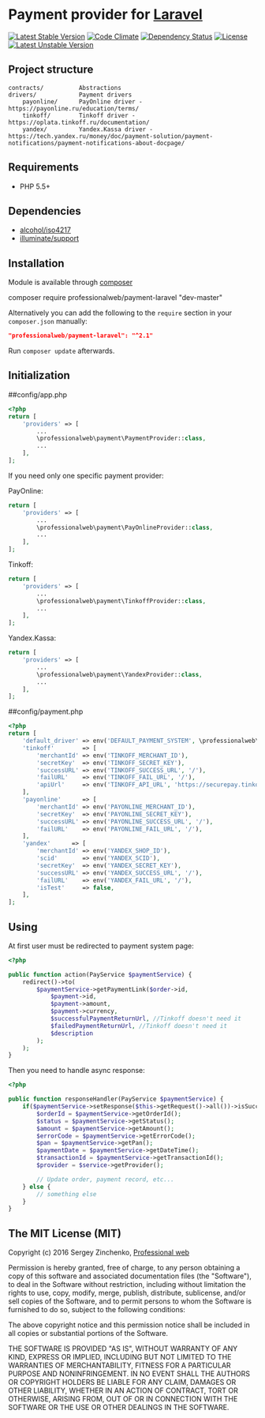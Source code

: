 Payment provider for [Laravel](https://laravel.com/)
====

[![Latest Stable Version](https://poser.pugx.org/professionalweb/payment-laravel/v/stable)](https://packagist.org/packages/professionalweb/payment-laravel)
[![Code Climate](https://codeclimate.com/github/SergioMadness/payment-laravel/badges/gpa.svg)](https://codeclimate.com/github/SergioMadness/payment-laravel)
[![Dependency Status](https://www.versioneye.com/user/projects/573c5c00ce8d0e004130bd62/badge.svg?style=flat-square)](https://www.versioneye.com/user/projects/573c5c00ce8d0e004130bd62)
[![License](https://poser.pugx.org/professionalweb/payment-laravel/license)](https://packagist.org/packages/professionalweb/payment-laravel)
[![Latest Unstable Version](https://poser.pugx.org/professionalweb/payment-laravel/v/unstable)](https://packagist.org/packages/professionalweb/payment-laravel)

Project structure
-------------------
```
contracts/          Abstractions
drivers/            Payment drivers
    payonline/      PayOnline driver - https://payonline.ru/education/terms/
    tinkoff/        Tinkoff driver - https://oplata.tinkoff.ru/documentation/
    yandex/         Yandex.Kassa driver - https://tech.yandex.ru/money/doc/payment-solution/payment-notifications/payment-notifications-about-docpage/
```


Requirements
------------
 - PHP 5.5+

Dependencies
------------
 - [alcohol/iso4217](https://github.com/alcohol/iso4217)
 - [illuminate/support](https://github.com/illuminate/support)


Installation
------------
Module is available through [composer](https://getcomposer.org/)

composer require professionalweb/payment-laravel "dev-master"

Alternatively you can add the following to the `require` section in your `composer.json` manually:

```json
"professionalweb/payment-laravel": "^2.1"
```
Run `composer update` afterwards.


Initialization
--------------
##config/app.php
```php
<?php
return [
    'providers' => [
        ...
        \professionalweb\payment\PaymentProvider::class,
        ...
    ],
];
```

If you need only one specific payment provider:

PayOnline:
```php
return [
    'providers' => [
        ...
        \professionalweb\payment\PayOnlineProvider::class,
        ...
    ],
];
```

Tinkoff:
```php
return [
    'providers' => [
        ...
        \professionalweb\payment\TinkoffProvider::class,
        ...
    ],
];
```

Yandex.Kassa:
```php
return [
    'providers' => [
        ...
        \professionalweb\payment\YandexProvider::class,
        ...
    ],
];
```

##config/payment.php
```php
<?php
return [
    'default_driver' => env('DEFAULT_PAYMENT_SYSTEM', \professionalweb\payment\PaymentProvider::PAYMENT_TINKOFF),
    'tinkoff'        => [
        'merchantId' => env('TINKOFF_MERCHANT_ID'),
        'secretKey'  => env('TINKOFF_SECRET_KEY'),
        'successURL' => env('TINKOFF_SUCCESS_URL', '/'),
        'failURL'    => env('TINKOFF_FAIL_URL', '/'),
        'apiUrl'     => env('TINKOFF_API_URL', 'https://securepay.tinkoff.ru/rest/'),
    ],
    'payonline'      => [
        'merchantId' => env('PAYONLINE_MERCHANT_ID'),
        'secretKey'  => env('PAYONLINE_SECRET_KEY'),
        'successURL' => env('PAYONLINE_SUCCESS_URL', '/'),
        'failURL'    => env('PAYONLINE_FAIL_URL', '/'),
    ],
    'yandex'      => [
        'merchantId' => env('YANDEX_SHOP_ID'),
        'scid'       => env('YANDEX_SCID'),
        'secretKey'  => env('YANDEX_SECRET_KEY'),
        'successURL' => env('YANDEX_SUCCESS_URL', '/'),
        'failURL'    => env('YANDEX_FAIL_URL', '/'),
        'isTest'     => false,
    ],
];
```

Using
-----------
At first user must be redirected to payment system page:
```php
<?php

public function action(PayService $paymentService) {
    redirect()->to(
        $paymentService->getPaymentLink($order->id,
            $payment->id,
            $payment->amount,
            $payment->currency,
            $successfulPaymentReturnUrl, //Tinkoff doesn't need it
            $failedPaymentReturnUrl, //Tinkoff doesn't need it
            $description
        );
    );
}
```

Then you need to handle async response:
```php
<?php

public function responseHandler(PayService $paymentService) {
    if($paymentService->setResponse($this->getRequest()->all())->isSuccess()) {
        $orderId = $paymentService->getOrderId();
        $status = $paymentService->getStatus();
        $amount = $paymentService->getAmount();
        $errorCode = $paymentService->getErrorCode();
        $pan = $paymentService->getPan();
        $paymentDate = $paymentService->getDateTime();
        $transactionId = $paymentService->getTransactionId();
        $provider = $service->getProvider();

        // Update order, payment record, etc...
    } else {
        // something else
    }
}
```



The MIT License (MIT)
---------------------

Copyright (c) 2016 Sergey Zinchenko, [Professional web](http://web-development.pw)

Permission is hereby granted, free of charge, to any person obtaining a copy
of this software and associated documentation files (the "Software"), to deal
in the Software without restriction, including without limitation the rights
to use, copy, modify, merge, publish, distribute, sublicense, and/or sell
copies of the Software, and to permit persons to whom the Software is
furnished to do so, subject to the following conditions:

The above copyright notice and this permission notice shall be included in all
copies or substantial portions of the Software.

THE SOFTWARE IS PROVIDED "AS IS", WITHOUT WARRANTY OF ANY KIND, EXPRESS OR
IMPLIED, INCLUDING BUT NOT LIMITED TO THE WARRANTIES OF MERCHANTABILITY,
    FITNESS FOR A PARTICULAR PURPOSE AND NONINFRINGEMENT. IN NO EVENT SHALL THE
AUTHORS OR COPYRIGHT HOLDERS BE LIABLE FOR ANY CLAIM, DAMAGES OR OTHER
LIABILITY, WHETHER IN AN ACTION OF CONTRACT, TORT OR OTHERWISE, ARISING FROM,
OUT OF OR IN CONNECTION WITH THE SOFTWARE OR THE USE OR OTHER DEALINGS IN THE
SOFTWARE.